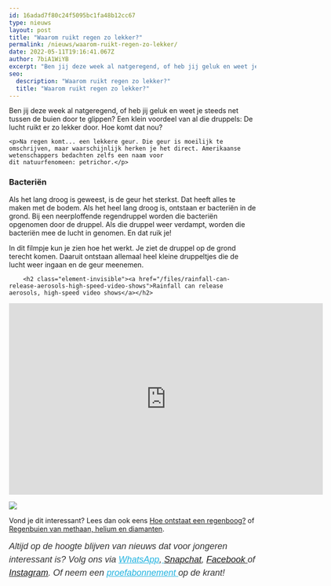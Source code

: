 ```yaml
---
id: 16adad7f80c24f5095bc1fa48b12cc67
type: nieuws
layout: post
title: "Waarom ruikt regen zo lekker?"
permalink: /nieuws/waarom-ruikt-regen-zo-lekker/
date: 2022-05-11T19:16:41.067Z
author: 7biA1WiYB
excerpt: "Ben jij deze week al natgeregend, of heb jij geluk en weet je steeds net tussen de buien door te glippen? Een klein voordeel van al die druppels: De lucht ruikt er zo lekker door. Hoe komt dat nou?  "
seo:
  description: "Waarom ruikt regen zo lekker?"
  title: "Waarom ruikt regen zo lekker?"
---
```

Ben jij deze week al natgeregend, of heb jij geluk en weet je steeds net tussen de buien door te glippen? Een klein voordeel van al die druppels: De lucht ruikt er zo lekker door. Hoe komt dat nou?  

    <p>Na regen komt... een lekkere geur. Die geur is moeilijk te omschrijven, maar waarschijnlijk herken je het direct. Amerikaanse wetenschappers bedachten zelfs een naam voor dit natuurfenomeen: petrichor.</p>
<h3>Bacteriën</h3>
<p>Als het lang droog is geweest, is de geur het sterkst. Dat heeft alles te maken met de bodem. Als het heel lang droog is, ontstaan er bacteriën in de grond. Bij een neerploffende regendruppel worden die bacteriën opgenomen door de druppel. Als die druppel weer verdampt, worden die bacteriën mee de lucht in genomen. En dat ruik je!</p>
<p>In dit filmpje kun je zien hoe het werkt. Je ziet de druppel op de grond terecht komen. Daaruit ontstaan allemaal heel kleine druppeltjes die de lucht weer ingaan en de geur meenemen.<br><div class="media media-element-container media-default"><div id="file-418680" class="file file-video file-video-youtube">

        <h2 class="element-invisible"><a href="/files/rainfall-can-release-aerosols-high-speed-video-shows">Rainfall can release aerosols, high-speed video shows</a></h2>
    
  
  <div class="content">
    <div class="media-youtube-video file media-element file-default media-youtube-1">
  <iframe class="media-youtube-player" width="640" height="390" title="Rainfall can release aerosols, high-speed video shows" src="https://www.youtube.com/embed/Waqmq_GTyjA?wmode=opaque&controls=" name="Rainfall can release aerosols, high-speed video shows" frameborder="0" allowfullscreen="">Video van Rainfall can release aerosols, high-speed video shows</iframe>
</div>
  </div>

  
</div>
</div>
<div class="kader">
<p><img class="kaderafbeelding" src="https://7dagen.netlify.app/sites/default/files/ff.png"></p>
<p>Vond je dit interessant? Lees dan ook eens <a href="https://7dagen.netlify.app/nieuws/hoe-ontstaat-een-regenboog">Hoe ontstaat een regenboog?</a> of<a href="https://7dagen.netlify.app/lifestyle/regenbuien-van-methaan-helium-en-diamanten"> Regenbuien van methaan, helium en diamanten</a>.</p>
<p><em style="box-sizing: inherit; color: rgb(51, 51, 51); font-family: &quot;PT Sans&quot;, sans-serif; font-size: 18px; line-height: 27px;">Altijd op de hoogte blijven van nieuws dat voor jongeren interessant is? Volg ons via </em><em style="box-sizing: inherit; color: rgb(34, 179, 224); transition: color 0.3s ease; font-family: &quot;PT Sans&quot;, sans-serif; font-size: 18px; line-height: 27px;"><a href="https://7dagen.netlify.app/whatsapp" style="box-sizing: inherit; color: rgb(34, 179, 224); transition: color 0.3s ease; font-family: &quot;PT Sans&quot;, sans-serif; font-size: 18px; line-height: 27px;">WhatsApp</a></em><em style="box-sizing: inherit; color: rgb(51, 51, 51); font-family: &quot;PT Sans&quot;, sans-serif; font-size: 18px; line-height: 27px;">,</em><em style="box-sizing: inherit; color: rgb(34, 179, 224); transition: color 0.3s ease; font-family: &quot;PT Sans&quot;, sans-serif; font-size: 18px; line-height: 27px;"><a href="https://7dagen.netlify.app/whatsapp" style="box-sizing: inherit; color: rgb(34, 179, 224); transition: color 0.3s ease; font-family: &quot;PT Sans&quot;, sans-serif; font-size: 18px; line-height: 27px;"> </a></em><em style="box-sizing: inherit; color: rgb(51, 51, 51); font-family: &quot;PT Sans&quot;, sans-serif; font-size: 18px; line-height: 27px;"><a href="https://www.snapchat.com/add/sevendaysnl">Snapchat</a>, <a href="https://www.facebook.com/7Daysnl?ref=bookmarks">Facebook </a>of <a href="https://instagram.com/7DAysnl/">Instagram</a>. Of </em><em style="box-sizing: inherit; color: rgb(51, 51, 51); font-family: &quot;PT Sans&quot;, sans-serif; font-size: 18px; line-height: 27px;">neem een </em><a href="https://abonneren.sevendays.nl/abonneren/abonnementen/ae/artikel" style="box-sizing: inherit; color: rgb(34, 179, 224); transition: color 0.3s ease; font-family: &quot;PT Sans&quot;, sans-serif; font-size: 18px; line-height: 27px;"><em style="box-sizing: inherit;">proefabonnement </em></a><em style="box-sizing: inherit; color: rgb(51, 51, 51); font-family: &quot;PT Sans&quot;, sans-serif; font-size: 18px; line-height: 27px;">op de krant!</em></p>
</div>
  
